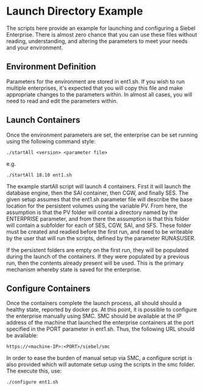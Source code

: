 # Launch Directory Example

The scripts here provide an example for launching and configuring a Siebel Enterprise. There is almost zero chance that you can use these files without reading, understanding, and altering the parameters to meet your needs and your environment.

## Environment Definition

Parameters for the environment are stored in ent1.sh. If you wish to run multiple enterprises, it's expected that you will copy this file and make appropriate changes to the parameters within. In almost all cases, you will need to read and edit the parameters within.

## Launch Containers

Once the environment parameters are set, the enterprise can be set running using the following command style:

```
./startAll <version> <parameter file>
```

e.g.

```
./startAll 18.10 ent1.sh
```

The example startAll script will launch 4 containers. First it will launch the database engine, then the SAI container, then CGW, and finally SES. The given setup assumes that the ent1.sh parameter file will describe the base location for the persistent volumes using the variable PV. From here, the assumption is that the PV folder will contai a directory named by the ENTERPRISE parameter, and from there the assumption is that this folder will contain a subfolder for each of SES, CGW, SAI, and SFS. These folder must be created and readied before the first run, and need to be writeable by the user that will run the scripts, defined by the parameter RUNASUSER.

If the persistent folders are empty on the first run, they will be populated during the launch of the containers. If they were populated by a previous run, then the contents already present will be used. This is the primary mechanism whereby state is saved for the enterprise. 

## Configure Containers

Once the containers complete the launch process, all should should a healthy state, reported by docker ps. At this point, it is possible to configure the enterprise manually using SMC. SMC should be available at the IP address of the machine that launched the enterprise containers at the port specified in the PORT parameter in ent1.sh. Thus, the following URL should be available:

```
https://<machine-IP>:<PORT>/siebel/smc
```

In order to ease the burden of manual setup via SMC, a configure script is also provided which will automate setup using the scripts in the smc folder. The execute this, use:

```
./configure ent1.sh
```